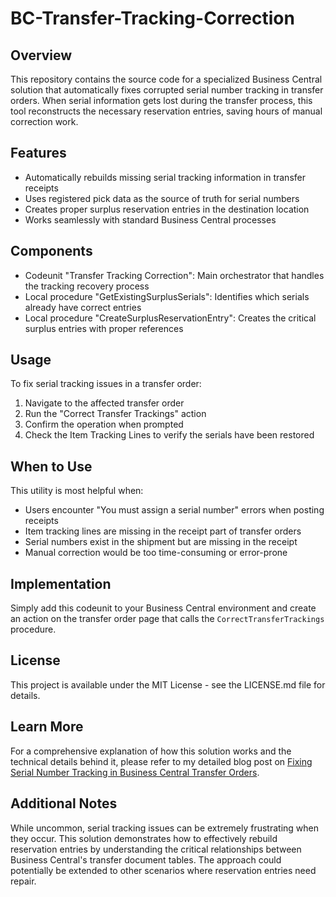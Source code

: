 # BC-Transfer-Tracking-Correction

## Overview
This repository contains the source code for a specialized Business Central solution that automatically fixes corrupted serial number tracking in transfer orders. When serial information gets lost during the transfer process, this tool reconstructs the necessary reservation entries, saving hours of manual correction work.

## Features
- Automatically rebuilds missing serial tracking information in transfer receipts
- Uses registered pick data as the source of truth for serial numbers
- Creates proper surplus reservation entries in the destination location
- Works seamlessly with standard Business Central processes

## Components
- Codeunit "Transfer Tracking Correction": Main orchestrator that handles the tracking recovery process
- Local procedure "GetExistingSurplusSerials": Identifies which serials already have correct entries
- Local procedure "CreateSurplusReservationEntry": Creates the critical surplus entries with proper references

## Usage
To fix serial tracking issues in a transfer order:
1. Navigate to the affected transfer order
2. Run the "Correct Transfer Trackings" action
3. Confirm the operation when prompted
4. Check the Item Tracking Lines to verify the serials have been restored

## When to Use
This utility is most helpful when:
- Users encounter "You must assign a serial number" errors when posting receipts
- Item tracking lines are missing in the receipt part of transfer orders
- Serial numbers exist in the shipment but are missing in the receipt
- Manual correction would be too time-consuming or error-prone

## Implementation
Simply add this codeunit to your Business Central environment and create an action on the transfer order page that calls the `CorrectTransferTrackings` procedure.

## License
This project is available under the MIT License - see the LICENSE.md file for details.

## Learn More
For a comprehensive explanation of how this solution works and the technical details behind it, please refer to my detailed blog post on [Fixing Serial Number Tracking in Business Central Transfer Orders]([[https://ivansingleton.dev/fixing-serial-number-tracking-business-central-transfer-order](https://ivansingleton.dev/how-to-instantly-fix-broken-serial-tracking-in-bc-transfer-orders/)s/](https://ivansingleton.dev/how-to-instantly-fix-broken-serial-tracking-in-bc-transfer-orders/)).

## Additional Notes
While uncommon, serial tracking issues can be extremely frustrating when they occur. This solution demonstrates how to effectively rebuild reservation entries by understanding the critical relationships between Business Central's transfer document tables. The approach could potentially be extended to other scenarios where reservation entries need repair.
